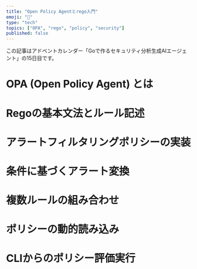 ```yaml
---
title: "Open Policy Agentとrego入門"
emoji: "🤖"
type: "tech"
topics: ["OPA", "rego", "policy", "security"]
published: false
---
```


この記事はアドベントカレンダー「Goで作るセキュリティ分析生成AIエージェント」の15日目です。

# OPA (Open Policy Agent) とは

# Regoの基本文法とルール記述

# アラートフィルタリングポリシーの実装

# 条件に基づくアラート変換

# 複数ルールの組み合わせ

# ポリシーの動的読み込み

# CLIからのポリシー評価実行

